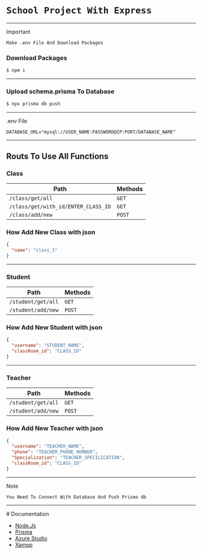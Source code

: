 # `School Project With Express`

<hr>

> [!IMPORTANT]  
> `Make .env File And Download Packages`

<h3>Download Packages</h3>

```cmd
$ npm i
```

<hr>

<h3>Upload schema.prisma To Database</h3>

```cmd
$ npx prisma db push
```

<hr>

.env File

```env
DATABASE_URL="mysql://USER_NAME:PASSWORD@IP:PORT/DATABASE_NAME"
```

<hr>

<h2>Routs To Use All Functions</h2>

<h3>Class</h3>

| Path                                | Methods |
| ----------------------------------- | ------- |
| `/class/get/all`                    | `GET`   |
| `/class/get/with_id/ENTER_CLASS_ID` | `GET`   |
| `/class/add/new`                    | `POST`  |

<h3>How Add New Class with json</h3>

```json
{
  "name": "class_1"
}
```

<hr>

<h3>Student</h3>

| Path               | Methods |
| ------------------ | ------- |
| `/student/get/all` | `GET`   |
| `/student/add/new` | `POST`  |

<h3>How Add New Student with json</h3>

```json
{
  "username": "STUDENT_NAME",
  "classRoom_id": "CLASS_ID"
}
```

<hr>

<h3>Teacher</h3>

| Path               | Methods |
| ------------------ | ------- |
| `/student/get/all` | `GET`   |
| `/student/add/new` | `POST`  |

<h3>How Add New Teacher with json</h3>

```json
{
  "username": "TEACHER_NAME",
  "phone": "TEACHER_PHONE_NUMBER",
  "Specialization": "TEACHER_SPECILICATION",
  "classRoom_id": "CLASS_ID"
}
```

<hr>

> [!NOTE]  
> `You Need To Connect With Database And Push Prisma db`


<hr>
# Documentation

- [Node.Js](nodejs.org)
- [Prisma](https://www.prisma.io/)
- [Azure Studio](https://learn.microsoft.com/en-us/azure-data-studio/download-azure-data-studio?view=sql-server-ver16&tabs=win-install%2Cwin-user-install%2Credhat-install%2Cwindows-uninstall%2Credhat-uninstall)
- [Xampp](https://www.apachefriends.org/download.html)
